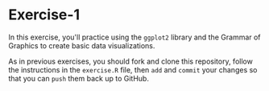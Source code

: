 # Exercise-1
In this exercise, you'll practice using the `ggplot2` library and the Grammar of Graphics to create basic data visualizations.

As in previous exercises, you should fork and clone this repository, follow the instructions in the `exercise.R` file, then `add` and `commit` your changes so that you can `push` them back up to GitHub.
